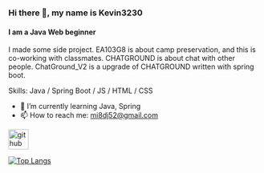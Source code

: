 ### Hi there 👋, my name is Kevin3230
#### I am a Java Web beginner
I made some side project. EA103G8 is about camp preservation, and this is co-working with classmates. CHATGROUND is about chat with other people. ChatGround_V2 is a upgrade of CHATGROUND written with spring boot.

Skills: Java / Spring Boot / JS / HTML / CSS

- 🌱 I’m currently learning Java, Spring 
- 📫 How to reach me: mi8dj52@gmail.com 


[<img src='https://cdn.jsdelivr.net/npm/simple-icons@3.0.1/icons/github.svg' alt='github' height='40'>](https://github.com/kevin3230)  

[![Top Langs](https://github-readme-stats.vercel.app/api/top-langs/?username=kevin3230)](https://github.com/anuraghazra/github-readme-stats)

